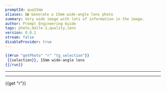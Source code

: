 ```yaml
---
promptId: qua15mm
aliases: 🖼️ Generate a 15mm wide-angle lens photo
summary: Very wide image with lots of information in the image.
author: Prompt Engineering Guide
tags: photo,dalle-2,quality,lens
version: 0.0.1
stream: false
disableProvider: true
---
```

```handlebars
{{#run "getPhoto" "r" "tg_selection"}}
 {{selection}}, 15mm wide-angle lens
{{/run}}
```
***
***
{{get "r"}}